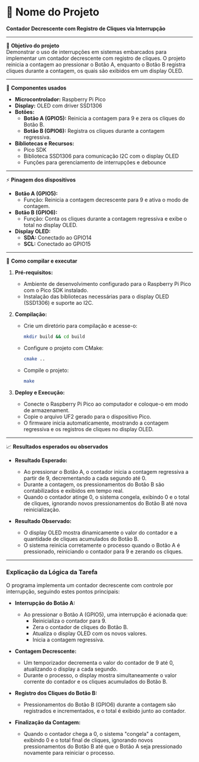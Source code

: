 # 📘 Nome do Projeto

**Contador Decrescente com Registro de Cliques via Interrupção**

---

🎯 **Objetivo do projeto**  
Demonstrar o uso de interrupções em sistemas embarcados para implementar um contador decrescente com registro de cliques. O projeto reinicia a contagem ao pressionar o Botão A, enquanto o Botão B registra cliques durante a contagem, os quais são exibidos em um display OLED.

---

🧩 **Componentes usados**  
- **Microcontrolador:** Raspberry Pi Pico  
- **Display:** OLED com driver SSD1306  
- **Botões:**  
  - **Botão A (GPIO5):** Reinicia a contagem para 9 e zera os cliques do Botão B.  
  - **Botão B (GPIO6):** Registra os cliques durante a contagem regressiva.  
- **Bibliotecas e Recursos:**  
  - Pico SDK  
  - Biblioteca SSD1306 para comunicação I2C com o display OLED  
  - Funções para gerenciamento de interrupções e debounce

---

⚡ **Pinagem dos dispositivos**  
- **Botão A (GPIO5):**  
  - Função: Reinicia a contagem decrescente para 9 e ativa o modo de contagem.  
- **Botão B (GPIO6):**  
  - Função: Conta os cliques durante a contagem regressiva e exibe o total no display OLED.  
- **Display OLED:**  
  - **SDA:** Conectado ao GPIO14  
  - **SCL:** Conectado ao GPIO15

---

🧪 **Como compilar e executar**  
1. **Pré-requisitos:**  
   - Ambiente de desenvolvimento configurado para o Raspberry Pi Pico com o Pico SDK instalado.  
   - Instalação das bibliotecas necessárias para o display OLED (SSD1306) e suporte ao I2C.

2. **Compilação:**  
   - Crie um diretório para compilação e acesse-o:
     ```bash
     mkdir build && cd build
     ```  
   - Configure o projeto com CMake:
     ```bash
     cmake ..
     ```  
   - Compile o projeto:
     ```bash
     make
     ```  

3. **Deploy e Execução:**  
   - Conecte o Raspberry Pi Pico ao computador e coloque-o em modo de armazenament.  
   - Copie o arquivo UF2 gerado para o dispositivo Pico.  
   - O firmware inicia automaticamente, mostrando a contagem regressiva e os registros de cliques no display OLED.

---

📈 **Resultados esperados ou observados**  
- **Resultado Esperado:**  
  - Ao pressionar o Botão A, o contador inicia a contagem regressiva a partir de 9, decrementando a cada segundo até 0.  
  - Durante a contagem, os pressionamentos do Botão B são contabilizados e exibidos em tempo real.  
  - Quando o contador atinge 0, o sistema congela, exibindo 0 e o total de cliques, ignorando novos pressionamentos do Botão B até nova reinicialização.
  
- **Resultado Observado:**  
  - O display OLED mostra dinamicamente o valor do contador e a quantidade de cliques acumulados do Botão B.  
  - O sistema reinicia corretamente o processo quando o Botão A é pressionado, reiniciando o contador para 9 e zerando os cliques.

---

### Explicação da Lógica da Tarefa

O programa implementa um contador decrescente com controle por interrupção, seguindo estes pontos principais:

- **Interrupção do Botão A:**  
  - Ao pressionar o Botão A (GPIO5), uma interrupção é acionada que:  
    - Reinicializa o contador para 9.  
    - Zera o contador de cliques do Botão B.  
    - Atualiza o display OLED com os novos valores.  
    - Inicia a contagem regressiva.

- **Contagem Decrescente:**  
  - Um temporizador decrementa o valor do contador de 9 até 0, atualizando o display a cada segundo.  
  - Durante o processo, o display mostra simultaneamente o valor corrente do contador e os cliques acumulados do Botão B.

- **Registro dos Cliques do Botão B:**  
  - Pressionamentos do Botão B (GPIO6) durante a contagem são registrados e incrementados, e o total é exibido junto ao contador.

- **Finalização da Contagem:**  
  - Quando o contador chega a 0, o sistema "congela" a contagem, exibindo 0 e o total final de cliques, ignorando novos pressionamentos do Botão B até que o Botão A seja pressionado novamente para reiniciar o processo.
